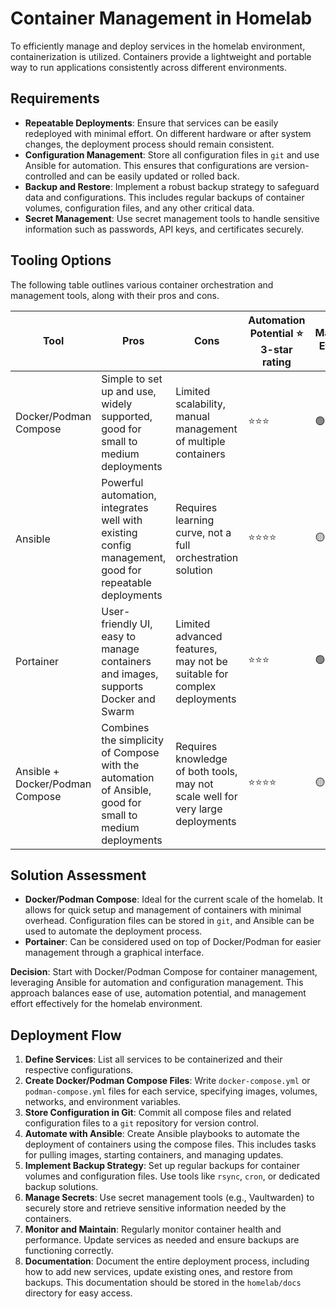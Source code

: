 # Container Management in Homelab

To efficiently manage and deploy services in the homelab environment, containerization is utilized. Containers provide a lightweight and portable way to run applications consistently across different environments.

## Requirements
- **Repeatable Deployments**: Ensure that services can be easily redeployed with minimal effort. On different hardware or after system changes, the deployment process should remain consistent.
- **Configuration Management**: Store all configuration files in `git` and use Ansible for automation. This ensures that configurations are version-controlled and can be easily updated or rolled back.
- **Backup and Restore**: Implement a robust backup strategy to safeguard data and configurations. This includes regular backups of container volumes, configuration files, and any other critical data.
- **Secret Management**: Use secret management tools to handle sensitive information such as passwords, API keys, and certificates securely.

## Tooling Options

The following table outlines various container orchestration and management tools, along with their pros and cons.

| Tool | Pros | Cons | Automation Potential ⭐️ 3-star rating | Management Effort 🟢🟡🔴 |
|------|------|------|-----|----------------|
| Docker/Podman Compose | Simple to set up and use, widely supported, good for small to medium deployments | Limited scalability, manual management of multiple containers | ⭐️⭐️⭐️ | 🟢 |
| Ansible | Powerful automation, integrates well with existing config management, good for repeatable deployments | Requires learning curve, not a full orchestration solution | ⭐️⭐️⭐️⭐️ | 🟡 |
| Portainer | User-friendly UI, easy to manage containers and images, supports Docker and Swarm | Limited advanced features, may not be suitable for complex deployments | ⭐️⭐️⭐️ | 🟢 |
| Ansible + Docker/Podman Compose | Combines the simplicity of Compose with the automation of Ansible, good for small to medium deployments | Requires knowledge of both tools, may not scale well for very large deployments | ⭐️⭐️⭐️⭐️ | 🟡 |

## Solution Assessment
- **Docker/Podman Compose**: Ideal for the current scale of the homelab. It allows for quick setup and management of containers with minimal overhead. Configuration files can be stored in `git`, and Ansible can be used to automate the deployment process.
- **Portainer**: Can be considered used on top of Docker/Podman for easier management through a graphical interface.

**Decision**: Start with Docker/Podman Compose for container management, leveraging Ansible for automation and configuration management. This approach balances ease of use, automation potential, and management effort effectively for the homelab environment.


## Deployment Flow
1. **Define Services**: List all services to be containerized and their respective configurations.
2. **Create Docker/Podman Compose Files**: Write `docker-compose.yml` or `podman-compose.yml` files for each service, specifying images, volumes, networks, and environment variables.
3. **Store Configuration in Git**: Commit all compose files and related configuration files to a `git` repository for version control.
4. **Automate with Ansible**: Create Ansible playbooks to automate the deployment of containers using the compose files. This includes tasks for pulling images, starting containers, and managing updates.
5. **Implement Backup Strategy**: Set up regular backups for container volumes and configuration files. Use tools like `rsync`, `cron`, or dedicated backup solutions.
6. **Manage Secrets**: Use secret management tools (e.g., Vaultwarden) to securely store and retrieve sensitive information needed by the containers.
7. **Monitor and Maintain**: Regularly monitor container health and performance. Update services as needed and ensure backups are functioning correctly.
8. **Documentation**: Document the entire deployment process, including how to add new services, update existing ones, and restore from backups. This documentation should be stored in the `homelab/docs` directory for easy access.
